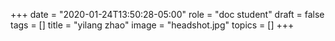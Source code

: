+++
date = "2020-01-24T13:50:28-05:00"
role = "doc student"
draft = false
tags = []
title = "yilang zhao"
image = "headshot.jpg"
topics = []
+++
